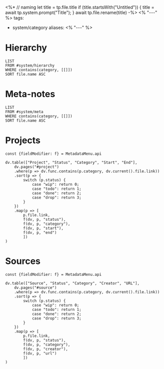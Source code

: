 <%*
// naming
let title = tp.file.title
if (title.startsWith("Untitled")) {
	title = await tp.system.prompt("Title");
}
await tp.file.rename(title)
-%>
<% "---" %>
tags: 
  - system/category
aliases:
<% "---" %>

# Hierarchy

```dataview
LIST
FROM #system/hierarchy
WHERE contains(category, [[]])
SORT file.name ASC
```

# Meta-notes

```dataview
LIST
FROM #system/meta
WHERE contains(category, [[]])
SORT file.name ASC
```

# Projects

```dataviewjs
const {fieldModifier: f} = MetadataMenu.api

dv.table(["Project", "Status", "Category", "Start", "End"], 
    dv.pages("#project")
    .where(p => dv.func.contains(p.category, dv.current().file.link))
    .sort(p => {
        switch (p.status) {
            case "wip": return 0;
            case "todo": return 1;
            case "done": return 2;
            case "drop": return 3;
        }
    })
    .map(p => [
        p.file.link, 
        f(dv, p, "status"),
        f(dv, p, "category"),
        f(dv, p, "start"),
        f(dv, p, "end")
        ])
)
```

# Sources

```dataviewjs
const {fieldModifier: f} = MetadataMenu.api

dv.table(["Source", "Status", "Category", "Creator", "URL"], 
    dv.pages("#source")
    .where(p => dv.func.contains(p.category, dv.current().file.link))
    .sort(p => {
        switch (p.status) {
            case "wip": return 0;
            case "todo": return 1;
            case "done": return 2;
            case "drop": return 3;
        }
    })
    .map(p => [
        p.file.link, 
        f(dv, p, "status"),
        f(dv, p, "category"),
        f(dv, p, "creator"),
        f(dv, p, "url")
        ])
)
```